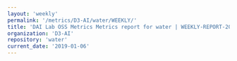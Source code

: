 ```yaml
---
layout: 'weekly'
permalink: '/metrics/D3-AI/water/WEEKLY/'
title: 'DAI Lab OSS Metrics Metrics report for water | WEEKLY-REPORT-2019-01-06'
organization: 'D3-AI'
repository: 'water'
current_date: '2019-01-06'
---
```

